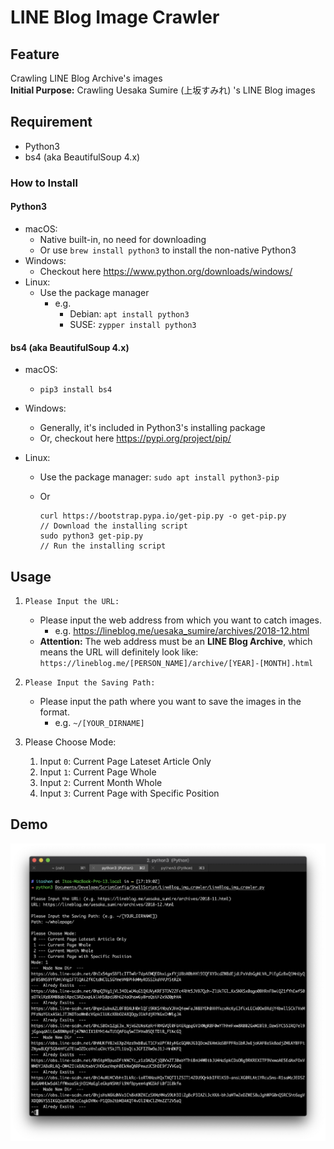 # LINE Blog Image Crawler

## Feature
Crawling LINE Blog Archive's images<br>
**Initial Purpose:** Crawling Uesaka Sumire (上坂すみれ) 's LINE Blog images

## Requirement
- Python3
- bs4 (aka BeautifulSoup 4.x)

### How to Install
#### Python3
- macOS: 
	- Native built-in, no need for downloading
	- Or use `brew install python3` to install the non-native Python3
- Windows: 
	- Checkout here <https://www.python.org/downloads/windows/>
- Linux:
	- Use the package manager
		- e.g. 
			- Debian: `apt install python3`
			- SUSE: `zypper install python3`

#### bs4 (aka BeautifulSoup 4.x)
- macOS:
	- `pip3 install bs4` 
- Windows: 
	- Generally, it's included in Python3's installing package 
	- Or, checkout here <https://pypi.org/project/pip/>
- Linux: 
	
	- Use the package manager: `sudo apt install python3-pip`
	- Or
	
		```
		curl https://bootstrap.pypa.io/get-pip.py -o get-pip.py
		// Download the installing script
		sudo python3 get-pip.py
		// Run the installing script
		```

## Usage
1. `Please Input the URL:`<br> 
	- Please input the web address from which you want to catch images.
		- e.g. https://lineblog.me/uesaka_sumire/archives/2018-12.html
	- **Attention:** The web address must be an **LINE Blog Archive**, which means the URL will definitely look like: `https://lineblog.me/[PERSON_NAME]/archive/[YEAR]-[MONTH].html`

2. `Please Input the Saving Path:`<br>
	- Please input the path where you want to save the images in the format.
		- e.g. `~/[YOUR_DIRNAME]`

3. Please Choose Mode:<br>
	1. Input `0`: Current Page Lateset Article Only
	2. Input `1`: Current Page Whole
	3. Input `2`: Current Month Whole
	4. Input `3`: Current Page with Specific Position

## Demo
![demo.jpg](media/demo.jpg)
